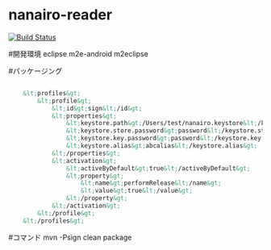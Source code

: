 nanairo-reader
==============
[![Build Status](https://travis-ci.org/va034600/nanairo-reader.png?branch=master)](https://travis-ci.org/va034600/nanairo-reader)

#開発環境
	eclipse
		m2e-android
		m2eclipse

#パッケージング

```.m2/settings.xml に以下を追加

	&lt;profiles&gt;
		&lt;profile&gt;
			&lt;id&gt;sign&lt;/id&gt;
			&lt;properties&gt;
				&lt;keystore.path&gt;/Users/test/nanairo.keystore&lt;/keystore.path&gt;
				&lt;keystore.store.password&gt;password&lt;/keystore.store.password&gt;
				&lt;keystore.key.password&gt;password&lt;/keystore.key.password&gt;
				&lt;keystore.alias&gt;abcalias&lt;/keystore.alias&gt;
			&lt;/properties&gt;
			&lt;activation&gt;
				&lt;activeByDefault&gt;true&lt;/activeByDefault&gt;
				&lt;property&gt;
					&lt;name&gt;performRelease&lt;/name&gt;
					&lt;value&gt;true&lt;/value&gt;
				&lt;/property&gt;
			&lt;/activation&gt;
		&lt;/profile&gt;
	&lt;/profiles&gt;
```

#コマンド
 mvn -Psign clean package



